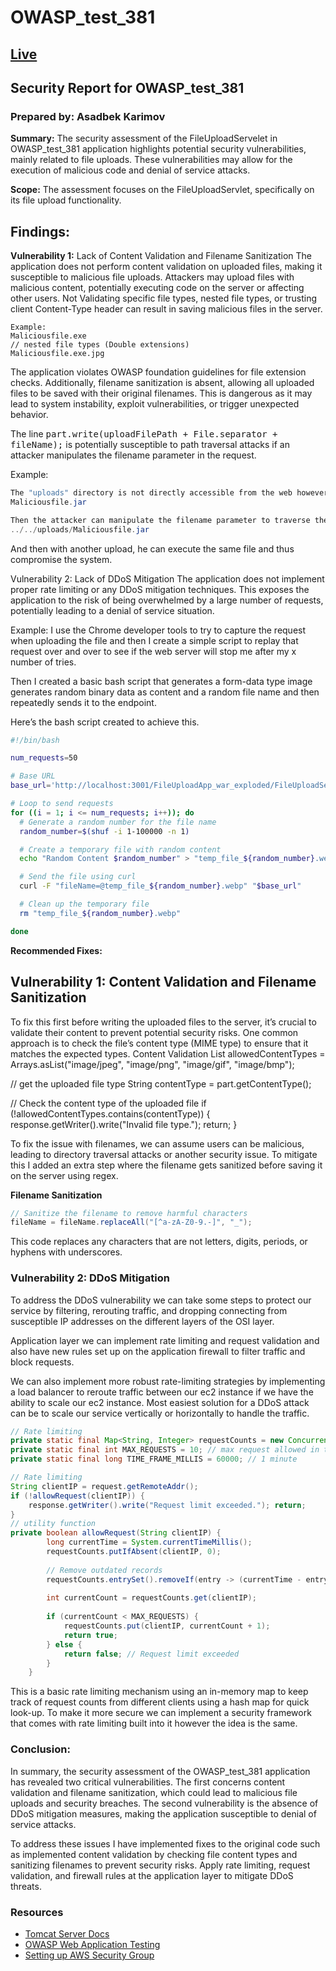 # OWASP_test_381

## [Live](http://18.208.185.108:8080/FileUploadApp_war/)


## Security Report for OWASP_test_381
### Prepared by: Asadbek Karimov

**Summary:**
	The security assessment of the FileUploadServelet in OWASP_test_381 application highlights potential security vulnerabilities, mainly related to file uploads. These vulnerabilities may allow for the execution of malicious code and denial of service attacks.

**Scope:**
	The assessment focuses on the FileUploadServlet, specifically on its file upload functionality.

## Findings:
**Vulnerability 1:** Lack of Content Validation and Filename Sanitization
The application does not perform content validation on uploaded files, making it susceptible to malicious file uploads. Attackers may upload files with malicious content, potentially executing code on the server or affecting other users.
Not Validating specific file types, nested file types, or trusting client  Content-Type header can result in saving malicious files in the server.

```
Example:  
Maliciousfile.exe
// nested file types (Double extensions)
Maliciousfile.exe.jpg
```


The application violates OWASP foundation guidelines for file extension checks. Additionally, filename sanitization is absent, allowing all uploaded files to be saved with their original filenames. This is dangerous as it may lead to system instability, exploit vulnerabilities, or trigger unexpected behavior.

The line <kbd>part.write(uploadFilePath + File.separator + fileName);</kbd> is potentially susceptible to path traversal attacks if an attacker manipulates the filename parameter in the request.

Example:
```java 
The "uploads" directory is not directly accessible from the web however with the above-stated file type validation an attacker can upload 
Maliciousfile.jar

Then the attacker can manipulate the filename parameter to traverse the file system.
../../uploads/Maliciousfile.jar
```

And then with another upload, he can execute the same file and thus compromise the system. 


Vulnerability 2:  Lack of DDoS Mitigation
The application does not implement proper rate limiting or any DDoS mitigation techniques. This exposes the application to the risk of being overwhelmed by a large number of requests, potentially leading to a denial of service situation.

Example:  I use the Chrome developer tools to try to capture the request when uploading the file and then I create a simple script to replay that request over and over to see if the web server will stop me after my x number of tries.



Then I created a basic bash script that generates a form-data type image generates random binary data as content and a random file name and then repeatedly sends it to the endpoint. 


Here’s the bash script created to achieve this.
```sh
#!/bin/bash

num_requests=50

# Base URL
base_url='http://localhost:3001/FileUploadApp_war_exploded/FileUploadServlet'

# Loop to send requests
for ((i = 1; i <= num_requests; i++)); do
  # Generate a random number for the file name
  random_number=$(shuf -i 1-100000 -n 1)

  # Create a temporary file with random content
  echo "Random Content $random_number" > "temp_file_${random_number}.webp"

  # Send the file using curl
  curl -F "fileName=@temp_file_${random_number}.webp" "$base_url"

  # Clean up the temporary file
  rm "temp_file_${random_number}.webp"

done
```



	
**Recommended  Fixes:**
## Vulnerability 1: Content Validation and Filename Sanitization
To fix this first before writing the uploaded files to the server, it’s crucial to validate their content to prevent potential security risks. One common approach is to check the file’s content type (MIME type) to ensure that it matches the expected types.
Content Validation
List<String> allowedContentTypes = Arrays.asList("image/jpeg", "image/png", "image/gif", "image/bmp");

// get the uploaded file type
String contentType = part.getContentType();

// Check the content type of the uploaded file
if (!allowedContentTypes.contains(contentType)) {
   response.getWriter().write("Invalid file type.");
   return; }


To fix the issue with filenames, we can assume users can be malicious, leading to directory traversal attacks or another security issue. To mitigate this I added an extra step where the filename gets sanitized before saving it on the server using regex.

**Filename Sanitization**
```java
// Sanitize the filename to remove harmful characters
fileName = fileName.replaceAll("[^a-zA-Z0-9.-]", "_");
```
This code replaces any characters that are not letters, digits, periods, or hyphens with underscores.

### Vulnerability 2: DDoS Mitigation
To address the DDoS vulnerability we can take some steps to protect our service by filtering, rerouting traffic, and dropping connecting from susceptible IP addresses on the different layers of the OSI layer.
 		
Application layer we can implement rate limiting and request validation and also have new rules set up on the application firewall to filter traffic and block requests.
	
We can also implement more robust rate-limiting strategies by implementing a load balancer to reroute traffic between our ec2 instance if we have the ability to scale our ec2 instance. Most easiest solution for a DDoS attack can be to scale our service vertically or horizontally to handle the traffic.
```java
// Rate limiting
private static final Map<String, Integer> requestCounts = new ConcurrentHashMap<>(); 
private static final int MAX_REQUESTS = 10; // max request allowed in time frame
private static final long TIME_FRAME_MILLIS = 60000; // 1 minute

// Rate limiting 
String clientIP = request.getRemoteAddr();
if (!allowRequest(clientIP)) { 
    response.getWriter().write("Request limit exceeded."); return; 
}
// utility function
private boolean allowRequest(String clientIP) {
        long currentTime = System.currentTimeMillis();
        requestCounts.putIfAbsent(clientIP, 0);
 
        // Remove outdated records
        requestCounts.entrySet().removeIf(entry -> (currentTime - entry.getValue()) > TIME_FRAME_MILLIS);
 
        int currentCount = requestCounts.get(clientIP);
 
        if (currentCount < MAX_REQUESTS) {
            requestCounts.put(clientIP, currentCount + 1);
            return true;
        } else {
            return false; // Request limit exceeded
        }
    }

```


This is a basic rate limiting mechanism using an in-memory map to keep track of request counts from different clients using a hash map for quick look-up. To make it more secure we can implement a security framework that comes with rate limiting built into it however the idea is the same. 

### Conclusion:
In summary, the security assessment of the OWASP_test_381 application has revealed two critical vulnerabilities. The first concerns content validation and filename sanitization, which could lead to malicious file uploads and security breaches. The second vulnerability is the absence of DDoS mitigation measures, making the application susceptible to denial of service attacks.

To address these issues I have implemented fixes to the original code such as implemented content validation by checking file content types and sanitizing filenames to prevent security risks. Apply rate limiting, request validation, and firewall rules at the application layer to mitigate DDoS threats.

### Resources 
- [Tomcat Server Docs](https://tomcat.apache.org/tomcat-8.5-doc/index.html)
- [OWASP Web Application Testing](https://github.com/OWASP/wstg/tree/master/document/4-Web_Application_Security_Testing)
- [Setting up AWS Security Group](https://stackoverflow.com/questions/31208834/what-port-tomcat7-use-how-do-i-set-aws-security-group)
